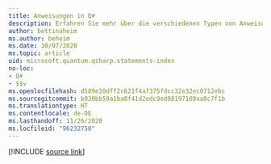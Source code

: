 ```yaml
---
title: Anweisungen in Q#
description: Erfahren Sie mehr über die verschiedenen Typen von Anweisungen in der Programmiersprache Q#.
author: bettinaheim
ms.author: beheim
ms.date: 10/07/2020
ms.topic: article
uid: microsoft.quantum.qsharp.statements-index
no-loc:
- Q#
- $$v
ms.openlocfilehash: d589e20dff2c621f4af375fdcc32e32ec0712ebc
ms.sourcegitcommit: b930bb59a1ba8f41d2edc9ed98197109aa8c7f1b
ms.translationtype: HT
ms.contentlocale: de-DE
ms.lasthandoff: 11/26/2020
ms.locfileid: "96232758"
---
```

<!---
# Statements in Q#
-->

[!INCLUDE [source link](~/includes/qsharp-language/Specifications/Language/2_Statements/README.md)]

